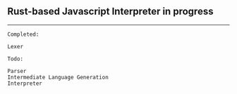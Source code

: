 ## Rust-based Javascript Interpreter in progress

-----------------------------------------------------------------------------------------------

`Completed:`   

	Lexer    

`Todo:`

	Parser   
	Intermediate Language Generation    
	Interpreter   
